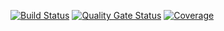 [![Build Status](https://travis-ci.com/Haaizenberg/TestingLabs-2.svg?branch=master)](https://travis-ci.org/Haaizenberg/TestingLabs-2)
[![Quality Gate Status](https://sonarcloud.io/api/project_badges/measure?project=Haaizenberg_TestingLabs-2&metric=alert_status)](https://sonarcloud.io/dashboard?id=Haaizenberg_TestingLabs-2)
[![Coverage](https://sonarcloud.io/api/project_badges/measure?project=Haaizenberg_TestingLabs-2&metric=coverage)](https://sonarcloud.io/dashboard?id=Haaizenberg_TestingLabs-2)
